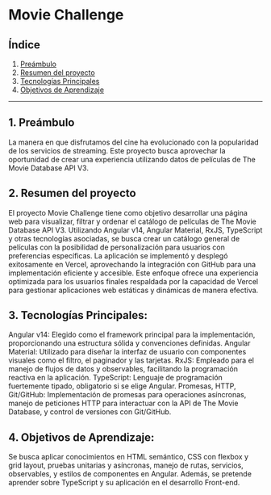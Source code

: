 # Movie Challenge

## Índice
1. [Preámbulo](#preámbulo)
2. [Resumen del proyecto](#resumen-del-proyecto)
3. [Tecnologías Principales](#Tecnologías-Principales)
4. [Objetivos de Aprendizaje](#Objetivos-de-Aprendizaje)

---

## 1. Preámbulo

La manera en que disfrutamos del cine ha evolucionado con la popularidad de los servicios de streaming. Este proyecto busca aprovechar la oportunidad de crear una experiencia utilizando datos de películas de The Movie Database API V3.

## 2. Resumen del proyecto

El proyecto Movie Challenge tiene como objetivo desarrollar una página web para visualizar, filtrar y ordenar el catálogo de películas de The Movie Database API V3. Utilizando Angular v14, Angular Material, RxJS, TypeScript y otras tecnologías asociadas, se busca crear un catálogo general de películas con la posibilidad de personalización para usuarios con preferencias específicas. La aplicación se implementó y desplegó exitosamente en Vercel, aprovechando la integración con GitHub para una implementación eficiente y accesible. Este enfoque ofrece una experiencia optimizada para los usuarios finales respaldada por la capacidad de Vercel para gestionar aplicaciones web estáticas y dinámicas de manera efectiva.

## 3. Tecnologías Principales:
Angular v14: Elegido como el framework principal para la implementación, proporcionando una estructura sólida y convenciones definidas.
Angular Material: Utilizado para diseñar la interfaz de usuario con componentes visuales como el filtro, el paginador y las tarjetas.
RxJS: Empleado para el manejo de flujos de datos y observables, facilitando la programación reactiva en la aplicación.
TypeScript: Lenguaje de programación fuertemente tipado, obligatorio si se elige Angular.
Promesas, HTTP, Git/GitHub: Implementación de promesas para operaciones asíncronas, manejo de peticiones HTTP para interactuar con la API de The Movie Database, y control de versiones con Git/GitHub.

## 4. Objetivos de Aprendizaje:
Se busca aplicar conocimientos en HTML semántico, CSS con flexbox y grid layout, pruebas unitarias y asíncronas, manejo de rutas, servicios, observables, y estilos de componentes en Angular. Además, se pretende aprender sobre TypeScript y su aplicación en el desarrollo Front-end.

